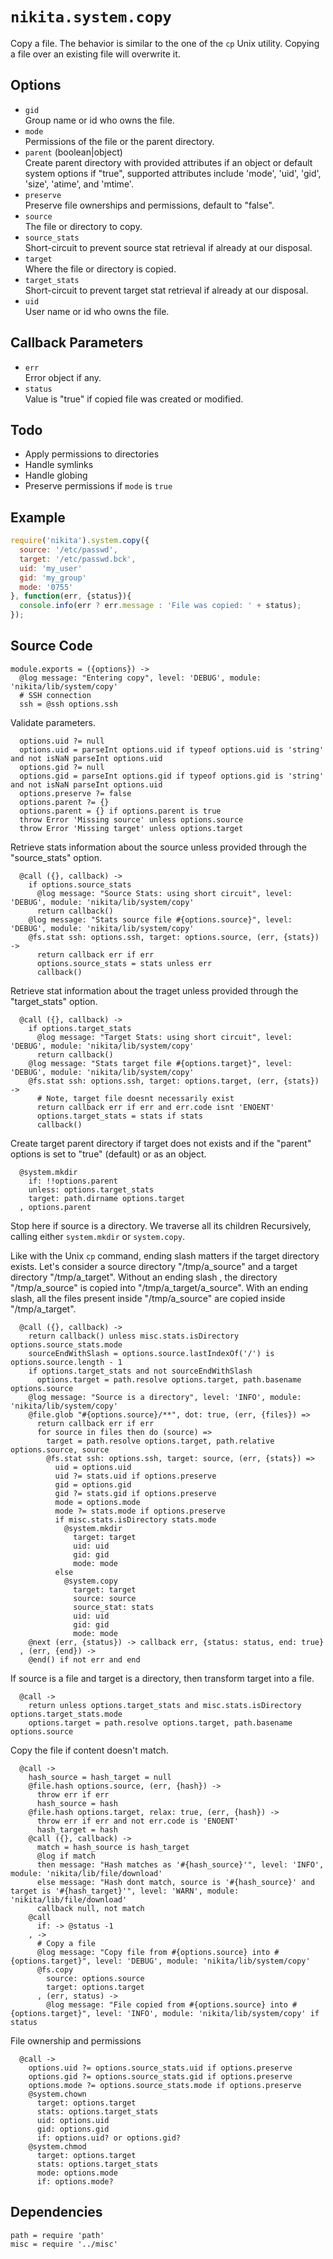 
# `nikita.system.copy`

Copy a file. The behavior is similar to the one of the `cp`
Unix utility. Copying a file over an existing file will
overwrite it.

## Options

* `gid`   
  Group name or id who owns the file.   
* `mode`   
  Permissions of the file or the parent directory.   
* `parent` (boolean|object)   
  Create parent directory with provided attributes if an object or default 
  system options if "true", supported attributes include 'mode', 'uid', 'gid', 
  'size', 'atime', and 'mtime'.   
* `preserve`   
  Preserve file ownerships and permissions, default to "false".
* `source`   
  The file or directory to copy.   
* `source_stats`   
  Short-circuit to prevent source stat retrieval if already at our disposal.   
* `target`   
  Where the file or directory is copied.   
* `target_stats`   
  Short-circuit to prevent target stat retrieval if already at our disposal.   
* `uid`   
  User name or id who owns the file.   

## Callback Parameters

* `err`   
  Error object if any.   
* `status`   
  Value is "true" if copied file was created or modified.   

## Todo

* Apply permissions to directories
* Handle symlinks
* Handle globing
* Preserve permissions if `mode` is `true`

## Example

```js
require('nikita').system.copy({
  source: '/etc/passwd',
  target: '/etc/passwd.bck',
  uid: 'my_user'
  gid: 'my_group'
  mode: '0755'
}, function(err, {status}){
  console.info(err ? err.message : 'File was copied: ' + status);
});
```

## Source Code

    module.exports = ({options}) ->
      @log message: "Entering copy", level: 'DEBUG', module: 'nikita/lib/system/copy'
      # SSH connection
      ssh = @ssh options.ssh

Validate parameters.

      options.uid ?= null
      options.uid = parseInt options.uid if typeof options.uid is 'string' and not isNaN parseInt options.uid
      options.gid ?= null
      options.gid = parseInt options.gid if typeof options.gid is 'string' and not isNaN parseInt options.uid
      options.preserve ?= false
      options.parent ?= {}
      options.parent = {} if options.parent is true
      throw Error 'Missing source' unless options.source
      throw Error 'Missing target' unless options.target

Retrieve stats information about the source unless provided through the "source_stats" option.

      @call ({}, callback) ->
        if options.source_stats
          @log message: "Source Stats: using short circuit", level: 'DEBUG', module: 'nikita/lib/system/copy'
          return callback()
        @log message: "Stats source file #{options.source}", level: 'DEBUG', module: 'nikita/lib/system/copy'
        @fs.stat ssh: options.ssh, target: options.source, (err, {stats}) ->
          return callback err if err
          options.source_stats = stats unless err
          callback()

Retrieve stat information about the traget unless provided through the "target_stats" option.

      @call ({}, callback) ->
        if options.target_stats
          @log message: "Target Stats: using short circuit", level: 'DEBUG', module: 'nikita/lib/system/copy'
          return callback()
        @log message: "Stats target file #{options.target}", level: 'DEBUG', module: 'nikita/lib/system/copy'
        @fs.stat ssh: options.ssh, target: options.target, (err, {stats}) ->
          # Note, target file doesnt necessarily exist
          return callback err if err and err.code isnt 'ENOENT'
          options.target_stats = stats if stats
          callback()

Create target parent directory if target does not exists and if the "parent"
options is set to "true" (default) or as an object.

      @system.mkdir
        if: !!options.parent
        unless: options.target_stats
        target: path.dirname options.target
      , options.parent
        
Stop here if source is a directory. We traverse all its children
Recursively, calling either `system.mkdir` or `system.copy`.

Like with the Unix `cp` command, ending slash matters if the target directory 
exists. Let's consider a source directory "/tmp/a_source" and a target directory
"/tmp/a_target". Without an ending slash , the directory "/tmp/a_source" is 
copied into "/tmp/a_target/a_source". With an ending slash, all the files
present inside "/tmp/a_source" are copied inside "/tmp/a_target".

      @call ({}, callback) ->
        return callback() unless misc.stats.isDirectory options.source_stats.mode
        sourceEndWithSlash = options.source.lastIndexOf('/') is options.source.length - 1
        if options.target_stats and not sourceEndWithSlash
          options.target = path.resolve options.target, path.basename options.source
        @log message: "Source is a directory", level: 'INFO', module: 'nikita/lib/system/copy'
        @file.glob "#{options.source}/**", dot: true, (err, {files}) =>
          return callback err if err
          for source in files then do (source) =>
            target = path.resolve options.target, path.relative options.source, source
            @fs.stat ssh: options.ssh, target: source, (err, {stats}) =>
              uid = options.uid
              uid ?= stats.uid if options.preserve
              gid = options.gid
              gid ?= stats.gid if options.preserve
              mode = options.mode
              mode ?= stats.mode if options.preserve
              if misc.stats.isDirectory stats.mode
                @system.mkdir
                  target: target
                  uid: uid
                  gid: gid
                  mode: mode
              else
                @system.copy
                  target: target
                  source: source
                  source_stat: stats
                  uid: uid
                  gid: gid
                  mode: mode
        @next (err, {status}) -> callback err, {status: status, end: true}
      , (err, {end}) ->
        @end() if not err and end

If source is a file and target is a directory, then transform
target into a file.

      @call ->
        return unless options.target_stats and misc.stats.isDirectory options.target_stats.mode
        options.target = path.resolve options.target, path.basename options.source

Copy the file if content doesn't match.

      @call ->
        hash_source = hash_target = null
        @file.hash options.source, (err, {hash}) ->
          throw err if err
          hash_source = hash
        @file.hash options.target, relax: true, (err, {hash}) ->
          throw err if err and not err.code is 'ENOENT'
          hash_target = hash
        @call ({}, callback) ->
          match = hash_source is hash_target
          @log if match
          then message: "Hash matches as '#{hash_source}'", level: 'INFO', module: 'nikita/lib/file/download' 
          else message: "Hash dont match, source is '#{hash_source}' and target is '#{hash_target}'", level: 'WARN', module: 'nikita/lib/file/download'
          callback null, not match
        @call
          if: -> @status -1
        , ->
          # Copy a file
          @log message: "Copy file from #{options.source} into #{options.target}", level: 'DEBUG', module: 'nikita/lib/system/copy'
          @fs.copy
            source: options.source
            target: options.target
          , (err, status) ->
            @log message: "File copied from #{options.source} into #{options.target}", level: 'INFO', module: 'nikita/lib/system/copy' if status

File ownership and permissions

      @call ->
        options.uid ?= options.source_stats.uid if options.preserve
        options.gid ?= options.source_stats.gid if options.preserve
        options.mode ?= options.source_stats.mode if options.preserve
        @system.chown
          target: options.target
          stats: options.target_stats
          uid: options.uid
          gid: options.gid
          if: options.uid? or options.gid?
        @system.chmod
          target: options.target
          stats: options.target_stats
          mode: options.mode
          if: options.mode?

## Dependencies

    path = require 'path'
    misc = require '../misc'
